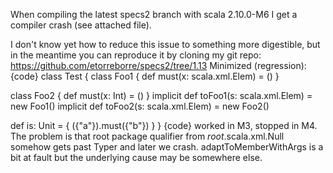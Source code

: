 When compiling the latest specs2 branch with scala 2.10.0-M6 I get a compiler crash (see attached file).

I don't know yet how to reduce this issue to something more digestible, but in the meantime you can reproduce it by cloning my git repo: https://github.com/etorreborre/specs2/tree/1.13
Minimized (regression): 
{code}
class Test {
  class Foo1 {
  	def must(x: scala.xml.Elem) = ()
  }

  class Foo2 {
  	def must(x: Int) = ()
  }
  implicit def toFoo1(s: scala.xml.Elem) = new Foo1()
  implicit def toFoo2(s: scala.xml.Elem) = new Foo2()

  def is: Unit = { (<a>{"a"}</a>).must(<a>{"b"}</a>) }
}
{code}
worked in M3, stopped in M4.
The problem is that root package qualifier from _root_.scala.xml.Null somehow gets past Typer and later we crash.
adaptToMemberWithArgs is a bit at fault but the underlying cause may be somewhere else. 
